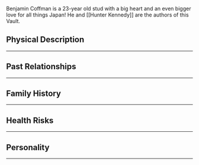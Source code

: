 Benjamin Coffman is a 23-year old stud with a big heart and an even bigger love for all things Japan! He and [[Hunter Kennedy]] are the authors of this Vault.

## Physical Description
---

## Past Relationships
---

## Family History
---

## Health Risks
---

## Personality
---
